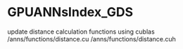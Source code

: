 # GPUANNsIndex_GDS

update distance calculation functions using cublas
/anns/functions/distance.cu
/anns/functions/distance.cuh